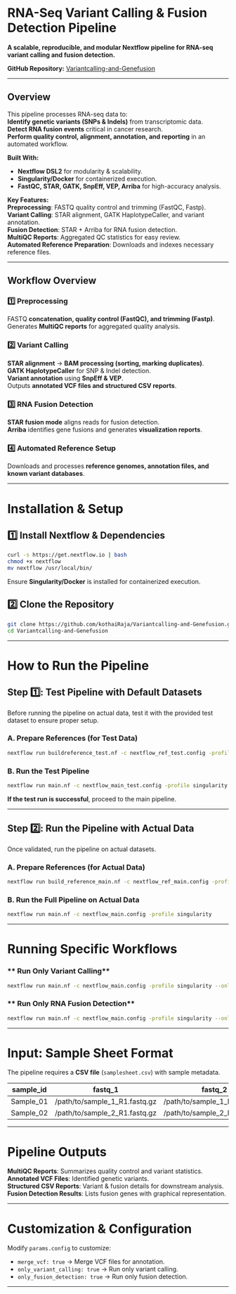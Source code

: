 # **RNA-Seq Variant Calling & Fusion Detection Pipeline**  

**A scalable, reproducible, and modular Nextflow pipeline for RNA-seq variant calling and fusion detection.**  

**GitHub Repository:** [Variantcalling-and-Genefusion](https://github.com/kothaiRaja/Variantcalling-and-Genefusion.git)  

---

## **Overview**  

This pipeline processes RNA-seq data to:  
**Identify genetic variants (SNPs & Indels)** from transcriptomic data.  
**Detect RNA fusion events** critical in cancer research.  
**Perform quality control, alignment, annotation, and reporting** in an automated workflow.  

**Built With:**  
- **Nextflow DSL2** for modularity & scalability.  
- **Singularity/Docker** for containerized execution.  
- **FastQC, STAR, GATK, SnpEff, VEP, Arriba** for high-accuracy analysis.  

**Key Features:**  
**Preprocessing**: FASTQ quality control and trimming (FastQC, Fastp).  
**Variant Calling**: STAR alignment, GATK HaplotypeCaller, and variant annotation.  
**Fusion Detection**: STAR + Arriba for RNA fusion detection.  
**MultiQC Reports**: Aggregated QC statistics for easy review.  
**Automated Reference Preparation**: Downloads and indexes necessary reference files.  

---

## **Workflow Overview**  

### **1️⃣ Preprocessing**  
FASTQ **concatenation, quality control (FastQC), and trimming (Fastp)**.  
Generates **MultiQC reports** for aggregated quality analysis.  

### **2️⃣ Variant Calling**  
**STAR alignment** → **BAM processing (sorting, marking duplicates)**.  
**GATK HaplotypeCaller** for SNP & Indel detection.  
**Variant annotation** using **SnpEff & VEP**.  
Outputs **annotated VCF files and structured CSV reports**.  

### **3️⃣ RNA Fusion Detection**  
**STAR fusion mode** aligns reads for fusion detection.  
**Arriba** identifies gene fusions and generates **visualization reports**.  

### **4️⃣ Automated Reference Setup**  
Downloads and processes **reference genomes, annotation files, and known variant databases**.  

---

# **Installation & Setup**  

## **1️⃣ Install Nextflow & Dependencies**  
```bash
curl -s https://get.nextflow.io | bash
chmod +x nextflow
mv nextflow /usr/local/bin/
```
Ensure **Singularity/Docker** is installed for containerized execution.  

## **2️⃣ Clone the Repository**  
```bash
git clone https://github.com/kothaiRaja/Variantcalling-and-Genefusion.git
cd Variantcalling-and-Genefusion
```

---

# **How to Run the Pipeline**  

## **Step 1️⃣: Test Pipeline with Default Datasets**  

Before running the pipeline on actual data, test it with the provided test dataset to ensure proper setup.  

### **A. Prepare References (for Test Data)**  
```bash
nextflow run buildreference_test.nf -c nextflow_ref_test.config -profile singularity
```

### **B. Run the Test Pipeline**  
```bash
nextflow run main.nf -c nextflow_main_test.config -profile singularity
```
**If the test run is successful**, proceed to the main pipeline.  

---

## **Step 2️⃣: Run the Pipeline with Actual Data**  

Once validated, run the pipeline on actual datasets.  

### **A. Prepare References (for Actual Data)**  
```bash
nextflow run build_reference_main.nf -c nextflow_ref_main.config -profile singularity
```

### **B. Run the Full Pipeline on Actual Data**  
```bash
nextflow run main.nf -c nextflow_main.config -profile singularity
```

---

# **Running Specific Workflows**  

### ** Run Only Variant Calling**  
```bash
nextflow run main.nf -c nextflow_main.config -profile singularity --only_variant_calling true
```

### **  Run Only RNA Fusion Detection**  
```bash
nextflow run main.nf -c nextflow_main.config -profile singularity --only_fusion_detection true
```

---

# **Input: Sample Sheet Format**  

The pipeline requires a **CSV file** (`samplesheet.csv`) with sample metadata.  

| sample_id  | fastq_1                        | fastq_2                        | strandedness  |  
|------------|--------------------------------|--------------------------------|--------------|  
| Sample_01  | /path/to/sample_1_R1.fastq.gz | /path/to/sample_1_R2.fastq.gz | forward      |  
| Sample_02  | /path/to/sample_2_R1.fastq.gz | /path/to/sample_2_R2.fastq.gz | reverse      |  

---

# **Pipeline Outputs**  

**MultiQC Reports**: Summarizes quality control and variant statistics.  
**Annotated VCF Files**: Identified genetic variants.  
**Structured CSV Reports**: Variant & fusion details for downstream analysis.  
**Fusion Detection Results**: Lists fusion genes with graphical representation.  

---

# **Customization & Configuration**  

Modify `params.config` to customize:  
- `merge_vcf: true` → Merge VCF files for annotation.  
- `only_variant_calling: true` → Run only variant calling.  
- `only_fusion_detection: true` → Run only fusion detection.  

---

